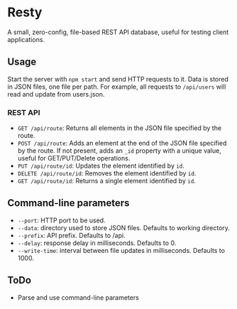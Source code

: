 # Resty
A small, zero-config, file-based REST API database, useful for testing client applications.

## Usage
Start the server with `npm start` and send HTTP requests to it. Data is stored in JSON files, one file per path. For example, all requests to `/api/users` will read and update from users.json.

### REST API
- `GET /api/route`: Returns all elements in the JSON file specified by the route.
- `POST /api/route`: Adds an element at the end of the JSON file specified by the route. If not present, adds an `_id` property with a unique value, useful for GET/PUT/Delete operations.
- `PUT /api/route/id`: Updates the element identified by `id`.
- `DELETE /api/route/id`: Removes the element identified by `id`.
- `GET /api/route/id`: Returns a single element identified by `id`.

## Command-line parameters
- `--port`: HTTP port to be used.
- `--data`: directory used to store JSON files. Defaults to working directory.
- `--prefix`: API prefix. Defaults to /api.
- `--delay`: response delay in milliseconds. Defaults to 0.
- `--write-time`: interval between file updates in milliseconds. Defaults to 1000.

## ToDo
- Parse and use command-line parameters